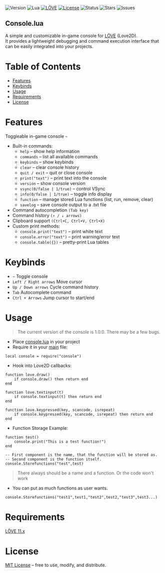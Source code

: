
![Version](https://img.shields.io/badge/version-1.0.0-blue.svg)
![Lua](https://img.shields.io/badge/language-Lua-2C2D72.svg)
[![LÖVE](https://img.shields.io/badge/LÖVE-11.x-ff69b4.svg)](https://love2d.org/)
[![License](https://img.shields.io/badge/license-MIT-green.svg)](LICENSE)
![Status](https://img.shields.io/badge/status-active-success.svg)
![Stars](https://img.shields.io/github/stars/WithoutContent/console.lua?style=social)
![Issues](https://img.shields.io/github/issues/WithoutContent/console.lua.svg)

## Console.lua

A simple and customizable in-game console for [LÖVE](https://www.love2d.org/) (Love2D).\
It provides a lightweight debugging and command execution interface that can be easily integrated into your projects.

# Table of Contents
 - [Features](#Features)
 - [Keybinds](#Keybinds)
 - [Usage](#Usage)
 - [Requirements](#Requirements)
 - [License](#License)

# Features
Toggleable in-game console `~`
- Built-in commands:
  - `help` – show help information
  - `commands` – list all available commands
  - `keybinds` – show keybinds
  - `clear` – clear console history
  - `quit / exit` – quit or close console
  - `print("text")` – print text into the console
  - `version` – show console version
  - `vsync(0/false | 1/true)` – control VSync
  - `info(0/false | 1/true)` – toggle info display
  - `function` – manage stored Lua functions (list, run, remove, clear)
  - `savelog` – save console output to a .txt file
 - Command autocompletion `(Tab key)`
 - Command history `(↑ / ↓ arrows)`
 - Clipboard support `(Ctrl+C, Ctrl+V, Ctrl+X)`
 - Custom print methods:
   - `console.print("text")` – print white text
   - `console.error("text")` – print warning/error text
   - `console.table({})` – pretty-print Lua tables
# Keybinds
 - `~`	Toggle console
 - `Left / Right arrows`	Move cursor
 - `Up / Down arrows`	Cycle command history
 - `Tab`	Autocomplete command
 - `Ctrl + Arrows`	Jump cursor to start/end
# Usage

> The current version of the console is 1.0.0. There may be a few bugs.

 - Place [console.lua](console.lua) in your project
 - Require it in your [main](main.lua) file:
```
local console = require("console")
```
 - Hook into Love2D callbacks:
```
function love.draw()
    if console.draw() then return end
end

function love.textinput(t)
    if console.textinput(t) then return end
end

function love.keypressed(key, scancode, isrepeat)
    if console.keypressed(key, scancode, isrepeat) then return end
end
```
 - Function Storage Example:
```
function test()
    console.print("This is a test function!")
end

-- First component is the name, that the function will be stored as.
-- Second component is the function itself.
console.Storefunctions("test",test)
```

> There always should be a name and a function. Or the code won't work


 - You can put as much functions as user wants.
```
console.Storefunctions("test1",test1,"test2",test2,"test3",test3...)
```
# Requirements
[LÖVE 11.x](https://love2d.org/)

# License

[MIT License](LICENSE) – free to use, modify, and distribute.
